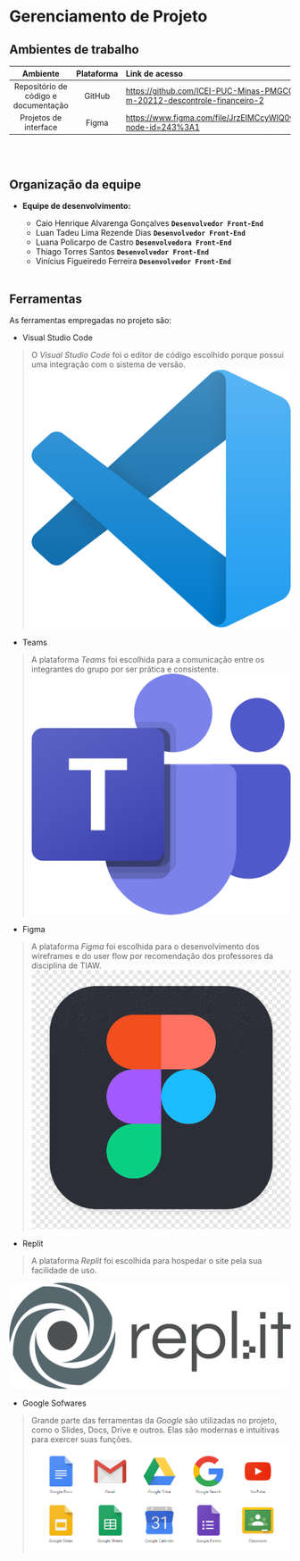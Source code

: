 # Gerenciamento de Projeto
## Ambientes de trabalho
|Ambiente|Plataforma|Link de acesso|
|:--------:|:----------:|:--------------|
|Repositório de código e documentação|GitHub|https://github.com/ICEI-PUC-Minas-PMGCC-TI/tiaw-pmg-cc-m-20212-descontrole-financeiro-2
|Projetos de interface|Figma|https://www.figma.com/file/JrzEIMCcyWlQ0vveJPtSdR/Wireframe?node-id=243%3A1

<br></br>

## Organização da equipe
* **Equipe de desenvolvimento:**

  * Caio Henrique Alvarenga Gonçalves **`Desenvolvedor Front-End`**
  * Luan Tadeu Lima Rezende Dias **`Desenvolvedor Front-End`**
  * Luana Policarpo de Castro **`Desenvolvedora Front-End`**
  * Thiago Torres Santos **`Desenvolvedor Front-End`**
  * Vinícius Figueiredo Ferreira **`Desenvolvedor Front-End`**
<br></br>

## Ferramentas

As ferramentas empregadas no projeto são:

- Visual Studio Code
> O *Visual Studio Code* foi o editor de código escolhido porque possui uma integração com o
sistema de versão.
![VS-Code](images/vscode.png)
- Teams
> A plataforma *Teams* foi escolhida para a comunicação entre os integrantes do grupo por ser prática e consistente.
![Teams](images/teams.png)
- Figma
> A plataforma *Figma* foi escolhida para o desenvolvimento dos wireframes e do user flow por recomendação dos professores da disciplina de TIAW.
![Figma](images/figma.png)
- Replit
> A plataforma *Replit* foi escolhida para hospedar o site pela sua facilidade de uso.

![Replit](images/replit.png)
- Google Sofwares
> Grande parte das ferramentas da *Google* são utilizadas no projeto, como o Slides, Docs, Drive e outros. Elas são modernas e intuitivas para exercer suas funções.
![Google](images/google.png)
